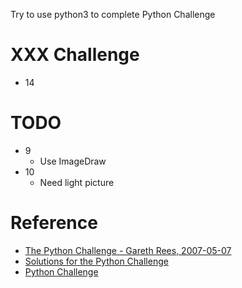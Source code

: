 Try to use python3 to complete Python Challenge


XXX Challenge
=============
- 14

TODO
====
- 9
  - Use ImageDraw
- 10
  - Need light picture

Reference
=========

- [The Python Challenge - Gareth Rees, 2007-05-07](http://garethrees.org/2007/05/07/python-challenge/)
- [Solutions for the Python Challenge](http://holger.thoelking.name/python-challenge/all)
- [Python Challenge](http://www.pythonchallenge.com)
